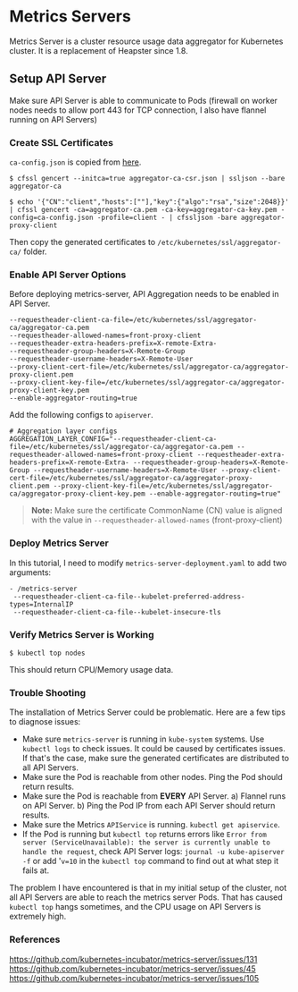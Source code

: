 # Metrics Servers

Metrics Server is a cluster resource usage data aggregator for Kubernetes cluster. It is a replacement of Heapster since 1.8.

## Setup API Server

Make sure API Server is able to communicate to Pods (firewall on worker nodes needs to allow port 443 for TCP connection, I also have flannel running on API Servers)

### Create SSL Certificates

`ca-config.json` is copied from [here](../../../ssl/ca-config.json).
```shell
$ cfssl gencert --initca=true aggregator-ca-csr.json | ssljson --bare aggregator-ca

$ echo '{"CN":"client","hosts":[""],"key":{"algo":"rsa","size":2048}}' | cfssl gencert -ca=aggregator-ca.pem -ca-key=aggregator-ca-key.pem -config=ca-config.json -profile=client - | cfssljson -bare aggregator-proxy-client
```

Then copy the generated certificates to `/etc/kubernetes/ssl/aggregator-ca/` folder.

### Enable API Server Options
Before deploying metrics-server, API Aggregation needs to be enabled in API Server.
```shell
--requestheader-client-ca-file=/etc/kubernetes/ssl/aggregator-ca/aggregator-ca.pem
--requestheader-allowed-names=front-proxy-client
--requestheader-extra-headers-prefix=X-remote-Extra- 
--requestheader-group-headers=X-Remote-Group 
--requestheader-username-headers=X-Remote-User 
--proxy-client-cert-file=/etc/kubernetes/ssl/aggregator-ca/aggregator-proxy-client.pem 
--proxy-client-key-file=/etc/kubernetes/ssl/aggregator-ca/aggregator-proxy-client-key.pem 
--enable-aggregator-routing=true
```
Add the following configs to `apiserver`.
```shell
# Aggregation layer configs
AGGREGATION_LAYER_CONFIG="--requestheader-client-ca-file=/etc/kubernetes/ssl/aggregator-ca/aggregator-ca.pem --requestheader-allowed-names=front-proxy-client --requestheader-extra-headers-prefix=X-remote-Extra- --requestheader-group-headers=X-Remote-Group --requestheader-username-headers=X-Remote-User --proxy-client-cert-file=/etc/kubernetes/ssl/aggregator-ca/aggregator-proxy-client.pem --proxy-client-key-file=/etc/kubernetes/ssl/aggregator-ca/aggregator-proxy-client-key.pem --enable-aggregator-routing=true"
```
> **Note:** Make sure the certificate CommonName (CN) value is aligned with the value in `--requestheader-allowed-names` (front-proxy-client)

### Deploy Metrics Server

In this tutorial, I need to modify `metrics-server-deployment.yaml` to add two arguments:
```shell
- /metrics-server
 --requestheader-client-ca-file--kubelet-preferred-address-types=InternalIP
 --requestheader-client-ca-file--kubelet-insecure-tls
```

### Verify Metrics Server is Working
```shell
$ kubectl top nodes
```
This should return CPU/Memory usage data.

### Trouble Shooting
The installation of Metrics Server could be problematic. Here are a few tips to diagnose issues:
- Make sure `metrics-server` is running in `kube-system` systems. Use `kubectl logs` to check issues. It could be caused by certificates issues. If that's the case, make sure the generated certificates are distributed to all API Servers.
- Make sure the Pod is reachable from other nodes. Ping the Pod should return results.
- Make sure the Pod is reachable from **EVERY** API Server. a) Flannel runs on API Server. b) Ping the Pod IP from each API Server should return results.
- Make sure the Metrics `APIService` is running. `kubectl get apiservice`.
- If the Pod is running but `kubectl top` returns errors like `Error from server (ServiceUnavailable): the server is currently unable to handle the request`, check API Server logs: `journal -u kube-apiserver -f` or add '`v=10` in the `kubectl top` command to find out at what step it fails at. 

The problem I have encountered is that in my initial setup of the cluster, not all API Servers are able to reach the metrics server Pods. That has caused `kubectl top` hangs sometimes, and the CPU usage on API Servers is extremely high. 

### References
https://github.com/kubernetes-incubator/metrics-server/issues/131
https://github.com/kubernetes-incubator/metrics-server/issues/45
https://github.com/kubernetes-incubator/metrics-server/issues/105